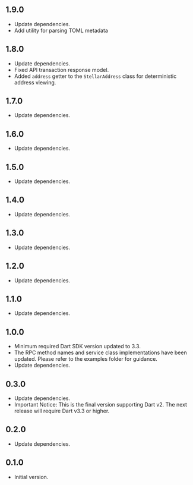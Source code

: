 ## 1.9.0

- Update dependencies.
- Add utility for parsing TOML metadata

## 1.8.0

- Update dependencies.
- Fixed API transaction response model.
- Added `address` getter to the `StellarAddress` class for deterministic address viewing.


## 1.7.0

- Update dependencies.

## 1.6.0

- Update dependencies.

## 1.5.0

- Update dependencies.

## 1.4.0

- Update dependencies.

## 1.3.0

- Update dependencies.

## 1.2.0

- Update dependencies.

## 1.1.0

- Update dependencies.

## 1.0.0

- Minimum required Dart SDK version updated to 3.3.
- The RPC method names and service class implementations have been updated. Please refer to the examples folder for guidance.
- Update dependencies.

## 0.3.0

- Update dependencies.
- Important Notice: This is the final version supporting Dart v2. The next release will require Dart v3.3 or higher.

## 0.2.0

- Update dependencies.

## 0.1.0

- Initial version.
